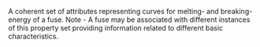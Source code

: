 ﻿A coherent set of attributes representing curves for melting- and breaking-energy of a fuse. Note - A fuse may be associated with different instances of this property set providing information related to different  basic characteristics.
